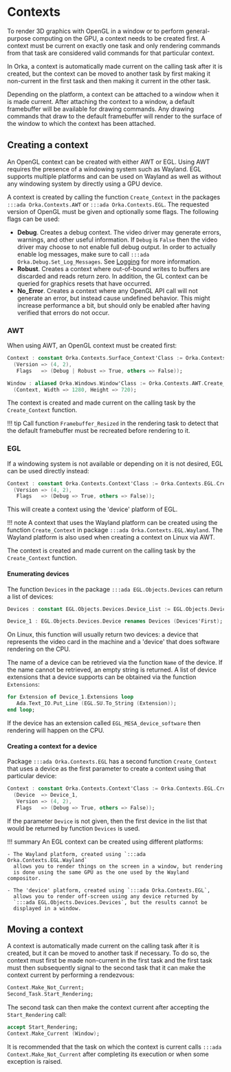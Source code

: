 # Contexts

To render 3D graphics with OpenGL in a window or to perform general-purpose
computing on the GPU, a context needs to be created first. A context must
be current on exactly one task and only rendering commands from that task
are considered valid commands for that particular context.

In Orka, a context is automatically made current on the calling task after
it is created, but the context can be moved to another task by first making
it non-current in the first task and then making it current in the other task.

Depending on the platform, a context can be attached to a window when it is
made current. After attaching the context to a window, a default framebuffer
will be available for drawing commands. Any drawing commands that draw to
the default framebuffer will render to the surface of the window to which
the context has been attached.

## Creating a context

An OpenGL context can be created with either AWT or EGL.
Using AWT requires the presence of a windowing system such
as Wayland.
EGL supports multiple platforms and can be used on Wayland as well
as without any windowing system by directly using a GPU device.

A context is created by calling the function `Create_Context` in the packages
`:::ada Orka.Contexts.AWT` or `:::ada Orka.Contexts.EGL`.
The requested version of OpenGL must be given and optionally some flags.
The following flags can be used:

- **Debug**. Creates a debug context. The video driver may generate errors,
  warnings, and other useful information. If `Debug` is `False` then the
  video driver may choose to not enable full debug output. In order to
  actually enable log messages, make sure to call `:::ada Orka.Debug.Set_Log_Messages`.
  See [Logging](/logging/#opengl-debugging) for more information.
- **Robust**. Creates a context where out-of-bound writes to buffers are
  discarded and reads return zero. In addition, the GL context can be queried
  for graphics resets that have occurred.
- **No_Error**. Creates a context where any OpenGL API call will not generate
  an error, but instead cause undefined behavior. This might increase performance
  a bit, but should only be enabled after having verified that errors do not
  occur.

### AWT

When using AWT, an OpenGL context must be created first:

```ada
Context : constant Orka.Contexts.Surface_Context'Class := Orka.Contexts.AWT.Create_Context
  (Version => (4, 2),
   Flags   => (Debug | Robust => True, others => False));

Window : aliased Orka.Windows.Window'Class := Orka.Contexts.AWT.Create_Window
  (Context, Width => 1280, Height => 720);
```

The context is created and made current on the calling task by the `Create_Context`
function.

!!! tip
    Call function `Framebuffer_Resized` in the rendering task to detect
    that the default framebuffer must be recreated before rendering to it.

### EGL

If a windowing system is not available or depending on it is not desired,
EGL can be used directly instead:

```ada
Context : constant Orka.Contexts.Context'Class := Orka.Contexts.EGL.Create_Context
  (Version => (4, 2),
   Flags   => (Debug => True, others => False));
```

This will create a context using the 'device' platform of EGL.

!!! note
    A context that uses the Wayland platform can be created using the function
    `Create_Context` in package `:::ada Orka.Contexts.EGL.Wayland`.
    The Wayland platform is also used when creating a context on Linux via AWT.

The context is created and made current on the calling task by the `Create_Context`
function.

#### Enumerating devices

The function `Devices` in the package `:::ada EGL.Objects.Devices` can return
a list of devices:

```ada
Devices : constant EGL.Objects.Devices.Device_List := EGL.Objects.Devices.Devices;

Device_1 : EGL.Objects.Devices.Device renames Devices (Devices'First);
```

On Linux, this function will usually return two devices: a device that
represents the video card in the machine and a 'device' that does software
rendering on the CPU.

The name of a device can be retrieved via the function `Name` of the device.
If the name cannot be retrieved, an empty string is returned. A list of device
extensions that a device supports can be obtained via the function `Extensions`:

```ada
for Extension of Device_1.Extensions loop
   Ada.Text_IO.Put_Line (EGL.SU.To_String (Extension));
end loop;
```

If the device has an extension called `EGL_MESA_device_software` then rendering
will happen on the CPU.

#### Creating a context for a device

Package `:::ada Orka.Contexts.EGL` has a second function `Create_Context` that
uses a device as the first parameter to create a context using that particular
device:

```ada
Context : constant Orka.Contexts.Context'Class := Orka.Contexts.EGL.Create_Context
  (Device  => Device_1,
   Version => (4, 2),
   Flags   => (Debug => True, others => False));
```

If the parameter `Device` is not given, then the first device in the list
that would be returned by function `Devices` is used.

!!! summary
    An EGL context can be created using different platforms:

    - The Wayland platform, created using `:::ada Orka.Contexts.EGL.Wayland`
      allows you to render things on the screen in a window, but rendering
      is done using the same GPU as the one used by the Wayland compositor.

    - The 'device' platform, created using `:::ada Orka.Contexts.EGL`,
      allows you to render off-screen using any device returned by
      `:::ada EGL.Objects.Devices.Devices`, but the results cannot be
      displayed in a window.

## Moving a context

A context is automatically made current on the calling task after
it is created, but it can be moved to another task if necessary.
To do so, the context must first be made non-current in the first task
and the first task must then subsequently signal to the second task that
it can make the context current by performing a rendezvous:

```ada
Context.Make_Not_Current;
Second_Task.Start_Rendering;
```

The second task can then make the context current after accepting the `Start_Rendering`
call:

```ada
accept Start_Rendering;
Context.Make_Current (Window);
```

It is recommended that the task on which the context is current calls
`:::ada Context.Make_Not_Current` after completing its execution or when
some exception is raised.
